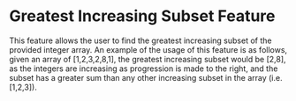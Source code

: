 # Greatest Increasing Subset Feature

This feature allows the user to find the greatest increasing subset of the provided integer array.
An example of the usage of this feature is as follows, given an array of [1,2,3,2,8,1], the greatest increasing subset would be [2,8], as the integers are increasing as progression is made to the right, and the subset has a greater sum than any other increasing subset in the array (i.e. [1,2,3]).
